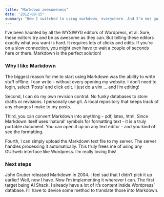 ```yaml
---
title: "Markdown awesomeness"
date: "2012-08-15"
summary: "How I switched to using markdown, everywhere. And I'm not going back"
---
```

I’ve been haunted by all the WYSIWYG editors of Wordpress, et al. Sure, these editors try and be as awesome as they can. But telling these editors exactly what you want is hard. It requires lots of clicks and edits. If you’re on a slow connection, you might even have to wait a couple of seconds here or there. Markdown is the perfect solution!

### Why I like Markdown

The biggest reason for me to start using Markdown was the ability to write stuff offline. I can write - without every opening my website. I don’t need to login, select ‘Posts’ and click edit. I just do a vim … and I’m editing!

Second, I can do my own revision control. No funky databases to store drafts or revisions. I personally use git. A local repository that keeps track of any changes I make to my posts.

Third, you can convert Markdown into anything - pdf, latex, html. Since Markdown itself uses ‘natural’ symbols for formatting text - it is a truly portable document. You can open it up on any text editor - and you kind of see the formatting.

Fourth, I can simply upload the Markdown text file to my server. The server handles processing it automatically. This truly frees me of using any GUI/web interface like Wordpress. I’m really loving this!

### Next steps

John Gruber released Markdown in 2004. I feel sad that I didn’t pick it up earlier! Well, now I have. Now I’m implementing it wherever I can. The first target being AI Shack. I already have a lot of it’s content inside Wordpress’ database. I’ll have to devise some method to translate those into Markdown.
